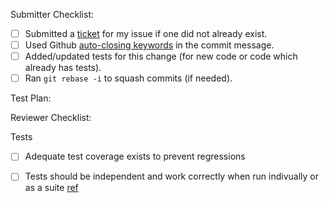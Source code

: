 Submitter Checklist:

- [ ] Submitted a [ticket](https://github.com/brave/browser-laptop/issues) for my issue if one did not already exist.
- [ ] Used Github [auto-closing keywords](https://help.github.com/articles/closing-issues-via-commit-messages/) in the commit message.
- [ ] Added/updated tests for this change (for new code or code which already has tests).
- [ ] Ran `git rebase -i` to squash commits (if needed).

Test Plan:


Reviewer Checklist:

Tests


- [ ] Adequate test coverage exists to prevent regressions
- [ ] Tests should be independent and work correctly when run indivually or as a suite [ref](https://github.com/brave/browser-laptop/wiki/Code-Guidelines#test-dependencies)


